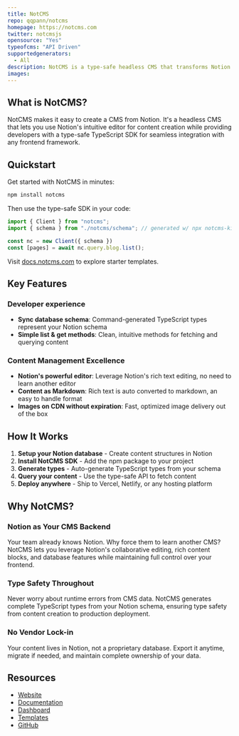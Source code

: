 ```yaml
---
title: NotCMS
repo: qqpann/notcms
homepage: https://notcms.com
twitter: notcmsjs
opensource: "Yes"
typeofcms: "API Driven"
supportedgenerators:
  - All
description: NotCMS is a type-safe headless CMS that transforms Notion into a powerful content backend. Write content in Notion's familiar interface and publish instantly to any framework with full TypeScript support.
images:
---
```


## What is NotCMS?

NotCMS makes it easy to create a CMS from Notion. It's a headless CMS that lets you use Notion's intuitive editor for content creation while providing developers with a type-safe TypeScript SDK for seamless integration with any frontend framework.

## Quickstart

Get started with NotCMS in minutes:

```bash
npm install notcms
```

Then use the type-safe SDK in your code:

```typescript
import { Client } from "notcms";
import { schema } from "./notcms/schema"; // generated w/ npx notcms-kit pull

const nc = new Client({ schema })
const [pages] = await nc.query.blog.list();
```

Visit [docs.notcms.com](https://docs.notcms.com) to explore starter templates.

## Key Features

### Developer experience

- **Sync database schema**: Command-generated TypeScript types represent your Notion schema
- **Simple list & get methods**: Clean, intuitive methods for fetching and querying content

### Content Management Excellence

- **Notion's powerful editor**: Leverage Notion's rich text editing, no need to learn another editor
- **Content as Markdown**: Rich text is auto converted to markdown, an easy to handle format
- **Images on CDN without expiration**: Fast, optimized image delivery out of the box

## How It Works

1. **Setup your Notion database** - Create content structures in Notion
2. **Install NotCMS SDK** - Add the npm package to your project
3. **Generate types** - Auto-generate TypeScript types from your schema
4. **Query your content** - Use the type-safe API to fetch content
5. **Deploy anywhere** - Ship to Vercel, Netlify, or any hosting platform

## Why NotCMS?

### Notion as Your CMS Backend

Your team already knows Notion. Why force them to learn another CMS? NotCMS lets you leverage Notion's collaborative editing, rich content blocks, and database features while maintaining full control over your frontend.

### Type Safety Throughout

Never worry about runtime errors from CMS data. NotCMS generates complete TypeScript types from your Notion schema, ensuring type safety from content creation to production deployment.

### No Vendor Lock-in

Your content lives in Notion, not a proprietary database. Export it anytime, migrate if needed, and maintain complete ownership of your data.

## Resources

- [Website](https://notcms.com)
- [Documentation](https://docs.notcms.com)
- [Dashboard](https://dash.notcms.com)
- [Templates](https://notcms.com/templates)
- [GitHub](https://github.com/qqpann/notcms)
